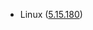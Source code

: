 - Linux ([5.15.180](https://git.kernel.org/pub/scm/linux/kernel/git/stable/linux.git/tag/?h=v5.15.180))
